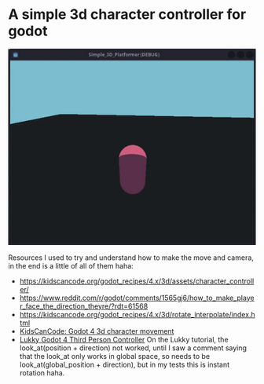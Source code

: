 # A simple 3d character controller for godot

![](https://github.com/nanocarvalho/Simple_3D_Character_Movement_Godot/blob/main/demonstration.gif)


Resources I used to try and understand how to make the move and camera, in the end is a little of all of them haha:
- https://kidscancode.org/godot_recipes/4.x/3d/assets/character_controller/
- https://www.reddit.com/r/godot/comments/1565gj6/how_to_make_player_face_the_direction_theyre/?rdt=61568
- https://kidscancode.org/godot_recipes/4.x/3d/rotate_interpolate/index.html
- [KidsCanCode: Godot 4 3d character movement](https://www.youtube.com/watch?v=EP5AYllgHy8)
- [Lukky Godot 4 Third Person Controller](https://youtu.be/EP5AYllgHy8)
On the Lukky tutorial, the look_at(position + direction) not worked, until I saw a comment saying that the look_at only works in global space, so needs to be look_at(global_position + direction), but in my tests this is  instant rotation haha.